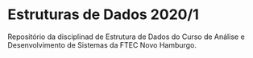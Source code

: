 # Estruturas de Dados 2020/1
Repositório da disciplinad de Estrutura de Dados do Curso de Análise e Desenvolvimento de Sistemas da FTEC Novo Hamburgo.
